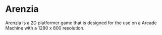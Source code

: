 # Arenzia
Arenzia is a 2D platformer game that is designed for the use on a Arcade Machine with a 1280 x 800 resolution.
